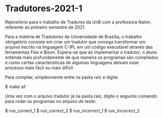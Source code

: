 # Tradutores-2021-1
Repositório para o trabalho de Tradures da UnB com a professora Nalon, referente ao primeiro semestre de 2021.

Para a matéria de Tradutores da Universidade de Brasília, o trabalho obrigatório consiste em criar um tradutor que consiga transformar um arquivo escrito na linguagem C-IPL em um código executável através das ferramentas Flex e Bison. Espera-se que ao implementar o tradutor, o aluno entenda mais profundamente de que maneira os programas são compilados e como certas características de algumas linguagens deixam esse processo mais fácil ou mais difícil.

Para compilar, simplesmente entre na pasta raiz e digite:

  $ make all

Uma vez com o arquivo tradutor já na pasta raiz, digite o seguinte comando para rodar os programas no arquivo de teste:

  $ run_correct_1
  $ run_correct_2
  $ run_incorrect_1
  $ run_incorrect_2
